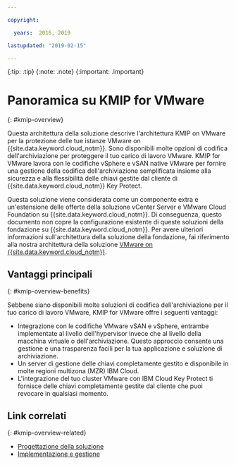 ```yaml
---

copyright:

  years:  2016, 2019

lastupdated: "2019-02-15"

---
```


{:tip: .tip}
{:note: .note}
{:important: .important}

# Panoramica su KMIP for VMware
{: #kmip-overview}

Questa architettura della soluzione descrive l'architettura KMIP on VMware per la protezione delle tue istanze VMware on {{site.data.keyword.cloud_notm}}. Sono disponibili molte opzioni di codifica dell'archiviazione per proteggere il tuo carico di lavoro VMware. KMIP for VMware lavora con le codifiche vSphere e vSAN native VMware per fornire una gestione della codifica dell'archiviazione semplificata insieme alla sicurezza e alla flessibilità delle chiavi gestite dal cliente di {{site.data.keyword.cloud_notm}} Key Protect.

Questa soluzione viene considerata come un componente extra e un'estensione delle offerte della soluzione vCenter Server e VMware Cloud Foundation su {{site.data.keyword.cloud_notm}}. Di conseguenza, questo documento non copre la configurazione esistente di queste soluzioni della fondazione su {{site.data.keyword.cloud_notm}}. Per avere ulteriori informazioni sull'architettura della soluzione della fondazione, fai riferimento alla nostra architettura della soluzione [VMware on {{site.data.keyword.cloud_notm}}](/docs/services/vmwaresolutions/archiref/solution?topic=vmware-solutions-solution_overview).

## Vantaggi principali
{: #kmip-overview-benefits}

Sebbene siano disponibili molte soluzioni di codifica dell'archiviazione per il tuo carico di lavoro VMware, KMIP for VMware offre i seguenti vantaggi:

* Integrazione con le codifiche VMware vSAN e vSphere, entrambe implementate al livello dell'hypervisor invece che al livello della macchina virtuale o dell'archiviazione. Questo approccio consente una gestione e una trasparenza facili per la tua applicazione e soluzione di archiviazione.
* Un server di gestione delle chiavi completamente gestito e disponibile in molte regioni multizona (MZR) IBM Cloud.
* L'integrazione del tuo cluster VMware con IBM Cloud Key Protect ti fornisce delle chiavi completamente gestite dal cliente che puoi revocare in qualsiasi momento.

## Link correlati
{: #kmip-overview-related}

* [Progettazione della soluzione](/docs/services/vmwaresolutions/archiref/kmip?topic=vmware-solutions-kmip-design)
* [Implementazione e gestione](/docs/services/vmwaresolutions/archiref/kmip?topic=vmware-solutions-kmip-implementation)
